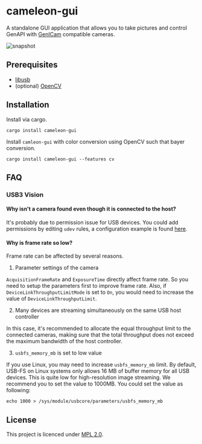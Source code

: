 # cameleon-gui

A standalone GUI application that allows you to take pictures and control GenAPI with [GenICam](https://www.emva.org/standards-technology/genicam/) compatible cameras.

![snapshot](snap.png)

## Prerequisites

* [libusb](https://libusb.info/)
* (optional) [OpenCV](https://opencv.org/)

## Installation

Install via cargo.

```shell
cargo install cameleon-gui
```

Install `camleon-gui` with color conversion using OpenCV  such that bayer conversion.

```shell
cargo install cameleon-gui --features cv
```

## FAQ

### USB3 Vision

#### Why isn't a camera found even though it is connected to the host?

It's probably due to permission issue for USB devices. You could add permissions by editing `udev` rules, a configuration example is found [here](misc/u3v.rules).

#### Why is frame rate so low?

Frame rate can be affected by several reasons.

1. Parameter settings of the camera

`AcquisitionFrameRate` and `ExposureTime` directly affect frame rate. So you need to setup the parameters first to improve frame rate.
Also, if `DeviceLinkThroughputLimitMode` is set to `On`, you would need to increase the value of `DeviceLinkThroughputLimit`.

2. Many devices are streaming simultaneously on the same USB host controller

In this case, it's recommended to allocate the equal throughput limit to the connected cameras,
making sure that the total throughput does not exceed the maximum bandwidth of the host controller.

3. `usbfs_memory_mb` is set to low value

If you use Linux, you may need to increase `usbfs_memory_mb` limit.
By default, USB-FS on Linux systems only allows 16 MB of buffer memory for all USB devices. This is quite low for high-resolution image streaming.
We recommend you to set the value to 1000MB. You could set the value as following:

```shell
echo 1000 > /sys/module/usbcore/parameters/usbfs_memory_mb
```

## License

This project is licenced under [MPL 2.0](LICENSE).
